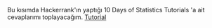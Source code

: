 Bu kısımda Hackerrank'ın yaptığı 10 Days of Statistics Tutorials 'a ait cevaplarımı toplayacağım.
[Tutorial](https://www.hackerrank.com/domains/tutorials/10-days-of-statistics)
